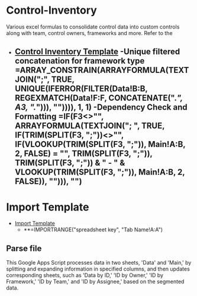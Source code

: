 # Control-Inventory
Various excel formulas to consolidate control data into custom controls along with team, control owners, frameworks and more. Refer to the 
- [Control Inventory Template](https://docs.google.com/spreadsheets/d/1kEB0t3QLhopN4Q5PdrbuDz3_0N6DURJE9FfT6C6eA0Q/edit?usp=sharing)
  -**Unique filtered concatenation for framework type** =ARRAY_CONSTRAIN(ARRAYFORMULA(TEXTJOIN(";", TRUE, UNIQUE(IFERROR(FILTER(Data!B:B, REGEXMATCH(Data!F:F, CONCATENATE(".*", A3, ".*"))), "")))), 1, 1)
  -**Dependency Check and Formatting** =IF(F3<>"", 
  ARRAYFORMULA(TEXTJOIN("; ", TRUE, IF(TRIM(SPLIT(F3, ";"))<>"", 
    IF(VLOOKUP(TRIM(SPLIT(F3, ";")), Main!A:B, 2, FALSE) = "", 
      TRIM(SPLIT(F3, ";")), 
      TRIM(SPLIT(F3, ";")) & " - " & VLOOKUP(TRIM(SPLIT(F3, ";")), Main!A:B, 2, FALSE)), 
    ""))), 
  "")
  -


# Import Template
- [Import Template](https://docs.google.com/spreadsheets/d/1kEB0t3QLhopN4Q5PdrbuDz3_0N6DURJE9FfT6C6eA0Q/edit?usp=sharing)
  - **=IMPORTRANGE("spreadsheet key", "Tab Name!A:A") 

## Parse file
This Google Apps Script processes data in two sheets, 'Data' and 'Main,' by splitting and expanding information in specified columns, and then updates corresponding sheets, such as 'Data by ID,' 'ID by Owner,' 'ID by Framework,' 'ID by Team,' and 'ID by Assignee,' based on the segmented data.





